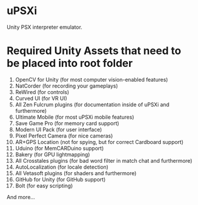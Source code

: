 # uPSXi
Unity PSX interpreter emulator.
# Required Unity Assets that need to be placed into root folder
1. OpenCV for Unity (for most computer vision-enabled features)
2. NatCorder (for recording your gameplays)
3. ReWired (for controls)
4. Curved UI (for VR UI)
5. All Zen Fulcrum plugins (for documentation inside of uPSXi and furthermore)
6. Ultimate Mobile (for most uPSXi mobile features)
7. Save Game Pro (for memory card support)
8. Modern UI Pack (for user interface)
9. Pixel Perfect Camera (for nice cameras)
10. AR+GPS Location (not for spying, but for correct Cardboard support)
11. Uduino (for MemCARDuino support)
12. Bakery (for GPU lightmapping)
13. All Crosstales plugins (for bad word filter in match chat and furthermore)
14. AutoLocalization (for locale detection)
15. All Vetasoft plugins (for shaders and furthermore)
16. GitHub for Unity (for GitHub support)
17. Bolt (for easy scripting)

And more...
